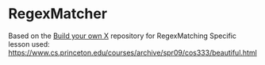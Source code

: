 # RegexMatcher

Based on the [Build your own X](https://github.com/codecrafters-io/build-your-own-x?tab=readme-ov-file#build-your-own-regex-engine) repository for RegexMatching
Specific lesson used: https://www.cs.princeton.edu/courses/archive/spr09/cos333/beautiful.html